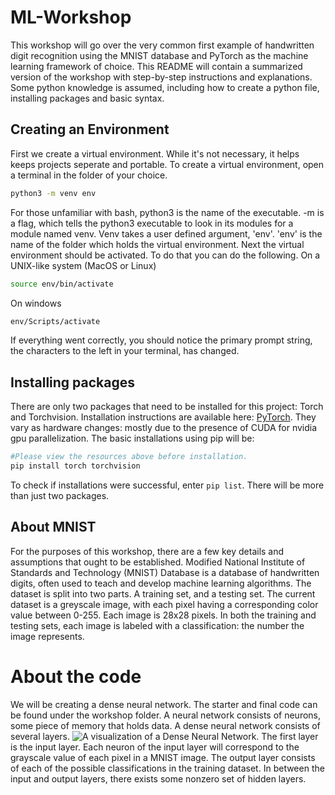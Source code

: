 # ML-Workshop
This workshop will go over the very common first example of handwritten digit recognition using the MNIST database and PyTorch as the machine learning framework of choice. 
This README will contain a summarized version of the workshop with step-by-step instructions and explanations. Some python knowledge is assumed, including how to create a python file, installing packages and basic syntax. 

## Creating an Environment
First we create a virtual environment. While it's not necessary, it helps keeps projects seperate and portable. To create a virtual environment, open a terminal in the folder of your choice. 
```bash
python3 -m venv env
```
For those unfamiliar with bash, python3 is the name of the executable. -m is a flag, which tells the python3 executable to look in its modules for a module named venv. Venv takes a user defined argument, 'env'. 'env' is the name of the folder which holds the virtual environment. Next the virtual environment should be activated. To do that you can do the following. 
On a UNIX-like system (MacOS or Linux)
```bash
source env/bin/activate
```
On windows
```bash
env/Scripts/activate
```
If everything went correctly, you should notice the primary prompt string, the characters to the left in your terminal, has changed. 

## Installing packages
There are only two packages that need to be installed for this project: Torch and Torchvision. Installation instructions are available here: [PyTorch](https://pytorch.org/get-started/locally/). They vary as hardware changes: mostly due to the presence of CUDA for nvidia gpu parallelization. The basic installations using pip will be:
```bash
#Please view the resources above before installation. 
pip install torch torchvision
```
To check if installations were successful, enter `pip list`. There will be more than just two packages. 

## About MNIST
For the purposes of this workshop, there are a few key details and assumptions that ought to be established. Modified National Institute of Standards and Technology (MNIST) Database is a database of handwritten digits, often used to teach and develop machine learning algorithms. The dataset is split into two parts. A training set, and a testing set. The current dataset is a greyscale image, with each pixel having a corresponding color value between 0-255. Each image is 28x28 pixels. In both the training and testing sets, each image is labeled with a classification: the number the image represents. 

# About the code
We will be creating a dense neural network. The starter and final code can be found under the workshop folder. A neural network consists of neurons, some piece of memory that holds data. A dense neural network consists of several layers. ![A visualization of a Dense Neural Network](DNN.png). The first layer is the input layer. Each neuron of the input layer will correspond to the grayscale value of each pixel in a MNIST image. The output layer consists of each of the possible classifications in the training dataset. In between the input and output layers, there exists some nonzero set of hidden layers. 


